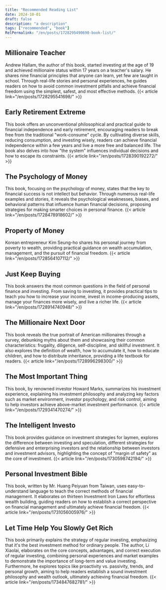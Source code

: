 ```yaml
---
title: "Recommended Reading List"
date: 2024-10-01
draft: false
description: "a description"
tags: ["recommended", "book"]
RelPermalink: "/en/posts/1728295490690-book-list/"
---
```


## Millionaire Teacher
Andrew Hallam, the author of this book, started investing at the age of 19 and achieved millionaire status within 17 years on a teacher's salary. He shares nine financial principles that anyone can learn, yet few are taught in school. Through real-life stories and personal experiences, he guides readers on how to avoid common investment pitfalls and achieve financial freedom using the simplest, safest, and most effective methods.
{{< article link="/en/posts/1728295541698/" >}}

## Early Retirement Extreme

This book offers an unconventional philosophical and practical guide to financial independence and early retirement, encouraging readers to break free from the traditional "work-consume" cycle. By cultivating diverse skills, reducing consumption, and investing wisely, readers can achieve financial independence within a few years and live a more free and balanced life. The book also delves into how "the system" influences individual decisions and how to escape its constraints.
{{< article link="/en/posts/1728390192272/" >}}

## The Psychology of Money

This book, focusing on the psychology of money, states that the key to financial success is not intellect but behavior. Through numerous real-life examples and stories, it reveals the psychological weaknesses, biases, and behavioral patterns that influence human financial decisions, proposing strategies for making smarter choices in personal finance. 
{{< article link="/en/posts/1728478918602/" >}}

## Property of Money

Korean entrepreneur Kim Seung-ho shares his personal journey from poverty to wealth, providing practical guidance on wealth accumulation, management, and the pursuit of financial freedom.
{{< article link="/en/posts/1728564107112/" >}}

## Just Keep Buying

This book answers the most common questions in the field of personal finance and investing. From saving to investing, it provides practical tips to teach you how to increase your income, invest in income-producing assets, manage your finances more wisely, and live a richer life.
{{< article link="/en/posts/1728914740948/" >}}

## The Millionaire Next Door

This book reveals the true portrait of American millionaires through a survey, debunking myths about them and showcasing their common characteristics: frugality, diligence, self-discipline, and skillful investment. It also explores the definition of wealth, how to accumulate it, how to educate children, and how to distribute inheritance, providing a life textbook for readers.
{{< article link="/en/posts/1728996298300/" >}}

## The Most Important Thing

This book, by renowned investor Howard Marks, summarizes his investment experience, explaining his investment philosophy and analyzing key factors such as market environment, investor psychology, and risk control, aiming to help investors achieve above-market investment performance.
{{< article link="/en/posts/1729341470274/" >}}

## The Intelligent Investo

This book provides guidance on investment strategies for laymen, explores the difference between investing and speculation, different strategies for defensive and enterprising investors and the relationship between investors and investment advisors, highlighting the concept of "margin of safety" as the core of investment.
{{< article link="/en/posts/1730598742194/" >}}

## Personal Investment Bible

This book, written by Mr. Huang Peiyuan from Taiwan, uses easy-to-understand language to teach the correct methods of financial management. It elaborates on thirteen Investment Iron Laws for effortless wealth building, guiding readers on how to establish a correct perspective on financial management and ultimately achieve financial freedom.
{{< article link="/en/posts/1731056005976/" >}}

## Let Time Help You Slowly Get Rich

This book primarily explains the strategy of regular investing, emphasizing that it's the best investment method for ordinary people.  The author, Li Xiaolai, elaborates on the core concepts, advantages, and correct execution of regular investing, combining personal experiences and market examples to demonstrate the importance of long-term and value investing.  Furthermore, he explores topics like proactivity vs. passivity, trends, and personal growth, aiming to help readers establish a sound investment philosophy and wealth outlook, ultimately achieving financial freedom.
{{< article link="/en/posts/1734847682781/" >}}
